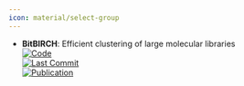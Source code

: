 ```yaml
---
icon: material/select-group
---
```


- **BitBIRCH**: Efficient clustering of large molecular libraries  
	[![Code](https://img.shields.io/github/stars/mqcomplab/bitbirch?style=for-the-badge&logo=github)](https://github.com/mqcomplab/bitbirch)  
	[![Last Commit](https://img.shields.io/github/last-commit/mqcomplab/bitbirch?style=for-the-badge&logo=github)](https://github.com/mqcomplab/bitbirch)  
	[![Publication](https://img.shields.io/badge/Publication-Citations:1-blue?style=for-the-badge&logo=bookstack)](https://doi.org/10.5220/0005770803670374)  
